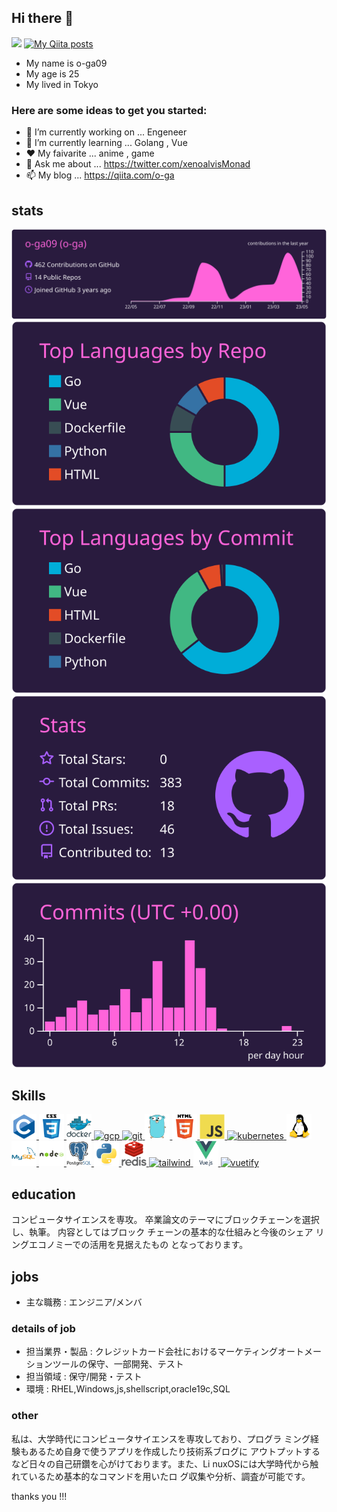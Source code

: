 ## Hi there 👋

![](https://komarev.com/ghpvc/?username=o-ga09)
[![My Qiita posts](https://qiita-badge.apiapi.app/s/o-ga/posts.svg)](http://qiita.com/o-ga)

 - My name is o-ga09 
 - My age is 25
 - My lived in Tokyo

### Here are some ideas to get you started:

- 🔭 I’m currently working on ... Engeneer
- 🌱 I’m currently learning ... Golang , Vue
- :heart: My faivarite  ... anime , game
- 💬 Ask me about ... https://twitter.com/xenoalvisMonad
- 📫 My blog ... https://qiita.com/o-ga

## stats

<a href="https://github.com/vn7n24fzkq/github-profile-summary-cards">
 <img src="https://raw.githubusercontent.com/o-ga09/o-ga09/main/profile-summary-card-output/jolly/0-profile-details.svg"
</a>

<a href="https://github.com/vn7n24fzkq/github-profile-summary-cards">
  <img src="https://raw.githubusercontent.com/o-ga09/o-ga09/main/profile-summary-card-output/jolly/1-repos-per-language.svg"/>
</a>

<a href="https://github.com/vn7n24fzkq/github-profile-summary-cards">
  <img src="https://raw.githubusercontent.com/o-ga09/o-ga09/main/profile-summary-card-output/jolly/2-most-commit-language.svg" />
</a>
 
<a href="https://github.com/vn7n24fzkq/github-profile-summary-cards">
 <img src="https://raw.githubusercontent.com/o-ga09/o-ga09/main/profile-summary-card-output/jolly/3-stats.svg">
</a>

<a href="https://github.com/vn7n24fzkq/github-profile-summary-cards">
 <img src="https://raw.githubusercontent.com/o-ga09/o-ga09/main/profile-summary-card-output/jolly/4-productive-time.svg">
</a>

## Skills

<p align="left"> <a href="https://www.cprogramming.com/" target="_blank" rel="noreferrer"> <img src="https://raw.githubusercontent.com/devicons/devicon/master/icons/c/c-original.svg" alt="c" width="40" height="40"/> </a> <a href="https://www.w3schools.com/css/" target="_blank" rel="noreferrer"> <img src="https://raw.githubusercontent.com/devicons/devicon/master/icons/css3/css3-original-wordmark.svg" alt="css3" width="40" height="40"/> </a> <a href="https://www.docker.com/" target="_blank" rel="noreferrer"> <img src="https://raw.githubusercontent.com/devicons/devicon/master/icons/docker/docker-original-wordmark.svg" alt="docker" width="40" height="40"/> </a> <a href="https://cloud.google.com" target="_blank" rel="noreferrer"> <img src="https://www.vectorlogo.zone/logos/google_cloud/google_cloud-icon.svg" alt="gcp" width="40" height="40"/> </a> <a href="https://git-scm.com/" target="_blank" rel="noreferrer"> <img src="https://www.vectorlogo.zone/logos/git-scm/git-scm-icon.svg" alt="git" width="40" height="40"/> </a> <a href="https://golang.org" target="_blank" rel="noreferrer"> <img src="https://raw.githubusercontent.com/devicons/devicon/master/icons/go/go-original.svg" alt="go" width="40" height="40"/> </a> <a href="https://www.w3.org/html/" target="_blank" rel="noreferrer"> <img src="https://raw.githubusercontent.com/devicons/devicon/master/icons/html5/html5-original-wordmark.svg" alt="html5" width="40" height="40"/> </a> <a href="https://developer.mozilla.org/en-US/docs/Web/JavaScript" target="_blank" rel="noreferrer"> <img src="https://raw.githubusercontent.com/devicons/devicon/master/icons/javascript/javascript-original.svg" alt="javascript" width="40" height="40"/> </a> <a href="https://kubernetes.io" target="_blank" rel="noreferrer"> <img src="https://www.vectorlogo.zone/logos/kubernetes/kubernetes-icon.svg" alt="kubernetes" width="40" height="40"/> </a> <a href="https://www.linux.org/" target="_blank" rel="noreferrer"> <img src="https://raw.githubusercontent.com/devicons/devicon/master/icons/linux/linux-original.svg" alt="linux" width="40" height="40"/> </a> <a href="https://www.mysql.com/" target="_blank" rel="noreferrer"> <img src="https://raw.githubusercontent.com/devicons/devicon/master/icons/mysql/mysql-original-wordmark.svg" alt="mysql" width="40" height="40"/> </a> <a href="https://nodejs.org" target="_blank" rel="noreferrer"> <img src="https://raw.githubusercontent.com/devicons/devicon/master/icons/nodejs/nodejs-original-wordmark.svg" alt="nodejs" width="40" height="40"/> </a> <a href="https://www.postgresql.org" target="_blank" rel="noreferrer"> <img src="https://raw.githubusercontent.com/devicons/devicon/master/icons/postgresql/postgresql-original-wordmark.svg" alt="postgresql" width="40" height="40"/> </a> <a href="https://www.python.org" target="_blank" rel="noreferrer"> <img src="https://raw.githubusercontent.com/devicons/devicon/master/icons/python/python-original.svg" alt="python" width="40" height="40"/> </a> <a href="https://redis.io" target="_blank" rel="noreferrer"> <img src="https://raw.githubusercontent.com/devicons/devicon/master/icons/redis/redis-original-wordmark.svg" alt="redis" width="40" height="40"/> </a> <a href="https://tailwindcss.com/" target="_blank" rel="noreferrer"> <img src="https://www.vectorlogo.zone/logos/tailwindcss/tailwindcss-icon.svg" alt="tailwind" width="40" height="40"/> </a> <a href="https://vuejs.org/" target="_blank" rel="noreferrer"> <img src="https://raw.githubusercontent.com/devicons/devicon/master/icons/vuejs/vuejs-original-wordmark.svg" alt="vuejs" width="40" height="40"/> </a> <a href="https://vuetifyjs.com/en/" target="_blank" rel="noreferrer"> <img src="https://bestofjs.org/logos/vuetify.svg" alt="vuetify" width="40" height="40"/> </a> </p>

## education

コンピュータサイエンスを専攻。
卒業論文のテーマにブロックチェーンを選択し、執筆。
内容としてはブロック
チェーンの基本的な仕組みと今後のシェア
リングエコノミーでの活用を見据えたもの
となっております。

## jobs

- 主な職務 : エンジニア/メンバ

### details of job

- 担当業界・製品 : クレジットカード会社におけるマーケティングオートメーションツールの保守、一部開発、テスト
 - 担当領域 : 保守/開発・テスト
 - 環境 : RHEL,Windows,js,shellscript,oracle19c,SQL

### other

私は、大学時代にコンピュータサイエンスを専攻しており、プログラ
ミング経験もあるため自身で使うアプリを作成したり技術系ブログに
アウトプットするなど日々の自己研鑽を心がけております。また、Li
nuxOSには大学時代から触れているため基本的なコマンドを用いたロ
グ収集や分析、調査が可能です。

thanks you !!!
